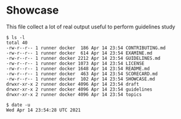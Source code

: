 # Showcase
This file collect a lot of real output useful to perform guidelines study
```shell
$ ls -l
total 40
-rw-r--r-- 1 runner docker  186 Apr 14 23:54 CONTRIBUTING.md
-rw-r--r-- 1 runner docker  614 Apr 14 23:54 EXAMINE.md
-rw-r--r-- 1 runner docker 2212 Apr 14 23:54 GUIDELINES.md
-rw-r--r-- 1 runner docker 1073 Apr 14 23:54 LICENSE
-rw-r--r-- 1 runner docker 1648 Apr 14 23:54 README.md
-rw-r--r-- 1 runner docker  463 Apr 14 23:54 SCORECARD.md
-rw-r--r-- 1 runner docker  102 Apr 14 23:54 SHOWCASE.md
drwxr-xr-x 2 runner docker 4096 Apr 14 23:54 draft
drwxr-xr-x 2 runner docker 4096 Apr 14 23:54 guidelines
drwxr-xr-x 2 runner docker 4096 Apr 14 23:54 topics
```
```shell
$ date -u
Wed Apr 14 23:54:28 UTC 2021
```
